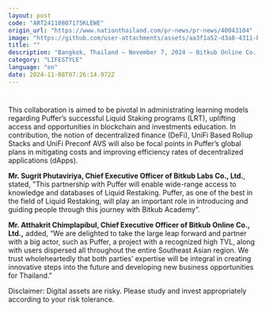 ```yaml
---
layout: post
code: "ART24110807175KLEWE"
origin_url: "https://www.nationthailand.com/pr-news/pr-news/40043104"
image: "https://github.com/user-attachments/assets/aa3f1a52-d3a8-4311-b5dd-1d049b999b7e"
title: ""
description: "Bangkok, Thailand – November 7, 2024 – Bitkub Online Co., Ltd., the operator of Bitkub Exchange, a leading digital asset exchange in Thailand, and Bitkub Labs Co., Ltd., the operator of Bitkub Academy, a learning center for blockchain technology and digital assets, today announced a collaboration with Puffer, a leading project on EigenLayer, to extendly introduce Liquid Restaking Protocol to the Thai users community."
category: "LIFESTYLE"
language: "en"
date: 2024-11-08T07:26:14.972Z
---
```


# 









This collaboration is aimed to be pivotal in administrating learning models regarding Puffer’s successful Liquid Staking programs (LRT), uplifting access and opportunities in blockchain and investments education. In contribution, the notion of decentralized finance (DeFi), UniFi Based Rollup Stacks and UniFi Preconf AVS will also be focal points in Puffer’s global plans in mitigating costs and improving efficiency rates of decentralized applications (dApps).

**Mr. Sugrit Phutaviriya, Chief Executive Officer of Bitkub Labs Co., Ltd.**, stated, "This partnership with Puffer will enable wide-range access to knowledge and databases of Liquid Restaking. Puffer, as one of the best in the field of Liquid Restaking, will play an important role in introducing and guiding people through this journey with Bitkub Academy”.

**Mr. Atthakrit Chimplapibul, Chief Executive Officer of Bitkub Online Co., Ltd.,** added, “We are delighted to take the large leap forward and partner with a big actor, such as Puffer, a project with a recognized high TVL, along with users dispersed all throughout the entire Southeast Asian region. We trust wholeheartedly that both parties’ expertise will be integral in creating innovative steps into the future and developing new business opportunities for Thailand."



Disclaimer: Digital assets are risky. Please study and invest appropriately according to your risk tolerance.